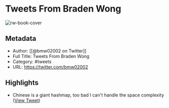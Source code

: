 # Tweets From Braden Wong

![rw-book-cover](https://pbs.twimg.com/profile_images/1142634674243526656/cfBtZb6l.png)

## Metadata
- Author: [[@bmw02002 on Twitter]]
- Full Title: Tweets From Braden Wong
- Category: #tweets
- URL: https://twitter.com/bmw02002

## Highlights
- Chinese is a giant hashmap, too bad I can't handle the space complexity ([View Tweet](https://twitter.com/bmw02002/status/1507488653966286851))
